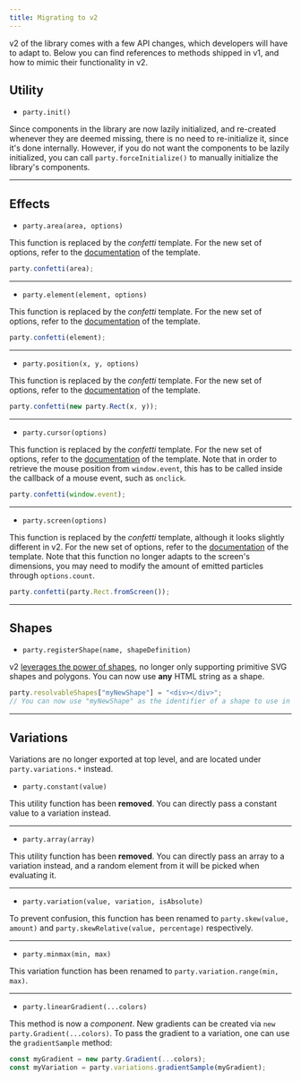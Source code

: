```yaml
---
title: Migrating to v2
---
```


v2 of the library comes with a few API changes, which developers will have to adapt to. Below you can find references to methods shipped in v1, and how to mimic their functionality in v2.

## Utility

-   `party.init()`

Since components in the library are now lazily initialized, and re-created whenever they are deemed missing, there is no need to re-initialize it, since it's done internally. However, if you do not want the components to be lazily initialized, you can call `party.forceInitialize()` to manually initialize the library's components.

---

## Effects

-   `party.area(area, options)`

This function is replaced by the _confetti_ template. For the new set of options, refer to the [documentation](/docs/ref/templates) of the template.

```ts
party.confetti(area);
```

---

-   `party.element(element, options)`

This function is replaced by the _confetti_ template. For the new set of options, refer to the [documentation](/docs/ref/templates) of the template.

```ts
party.confetti(element);
```

---

-   `party.position(x, y, options)`

This function is replaced by the _confetti_ template. For the new set of options, refer to the [documentation](/docs/ref/templates) of the template.

```ts
party.confetti(new party.Rect(x, y));
```

---

-   `party.cursor(options)`

This function is replaced by the _confetti_ template. For the new set of options, refer to the [documentation](/docs/ref/templates) of the template. Note that in order to retrieve the mouse position from `window.event`, this has to be called inside the callback of a mouse event, such as `onclick`.

```ts
party.confetti(window.event);
```

---

-   `party.screen(options)`

This function is replaced by the _confetti_ template, although it looks slightly different in v2. For the new set of options, refer to the [documentation](/docs/ref/templates) of the template. Note that this function no longer adapts to the screen's dimensions, you may need to modify the amount of emitted particles through `options.count`.

```ts
party.confetti(party.Rect.fromScreen());
```

---

## Shapes

-   `party.registerShape(name, shapeDefinition)`

v2 [leverages the power of shapes](/docs/ref/shapes), no longer only supporting primitive SVG shapes and polygons. You can now use **any** HTML string as a shape.

```ts
party.resolvableShapes["myNewShape"] = "<div></div>";
// You can now use "myNewShape" as the identifier of a shape to use in an effect.
```

---

## Variations

Variations are no longer exported at top level, and are located under `party.variations.*` instead.

-   `party.constant(value)`

This utility function has been **removed**. You can directly pass a constant value to a variation instead.

---

-   `party.array(array)`

This utility function has been **removed**. You can directly pass an array to a variation instead, and a random element from it will be picked when evaluating it.

---

-   `party.variation(value, variation, isAbsolute)`

To prevent confusion, this function has been renamed to `party.skew(value, amount)` and `party.skewRelative(value, percentage)` respectively.

---

-   `party.minmax(min, max)`

This variation function has been renamed to `party.variation.range(min, max)`.

---

-   `party.linearGradient(...colors)`

This method is now a _component_. New gradients can be created via `new party.Gradient(...colors)`. To pass the gradient to a variation, one can use the `gradientSample` method:

```ts
const myGradient = new party.Gradient(...colors);
const myVariation = party.variations.gradientSample(myGradient);
```
